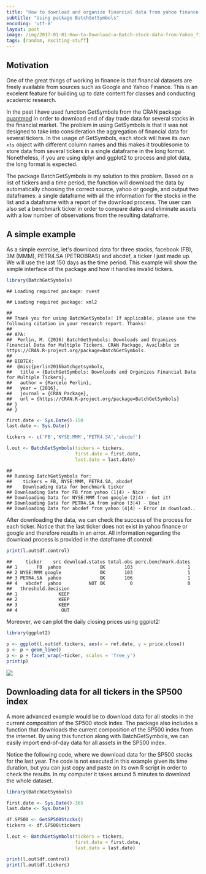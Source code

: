 ```yaml
---
title: "How to download and organize financial data from yahoo finance for several tickers using BatchGetSymbols"
subtitle: "Using package BatchGetSymbols"
encoding: 'utf-8'
layout: post
image: /img/2017-01-01-How-to-Download-a-Batch-stock-data-from-Yahoo_files/figure-markdown_github/plot.prices-1.png
tags: [random, exciting-stuff]
---
```


Motivation
----------

One of the great things of working in finance is that financial datasets are freely available from sources such as Google and Yahoo Finance. This is an excelent feature for building up to date content for classes and conducting academic research.

In the past I have used function GetSymbols from the CRAN package [quantmod](https://cran.r-project.org/package=quantmod) in order to download end of day trade data for several stocks in the financial market. The problem in using GetSymbols is that it was not designed to take into consideration the aggregation of financial data for several tickers. In the usage of GetSymbols, each stock will have its own `xts` object with different column names and this makes it troublesome to store data from several tickers in a single dataframe in the long format. Nonetheless, if you are using dplyr and ggplot2 to process and plot data, the long format is expected.

The package BatchGetSymbols is my solution to this problem. Based on a list of tickers and a time period, the function will download the data by automatically choosing the correct source, yahoo or google, and output two dataframes: a single dataframe with all the information for the stocks in the list and a dataframe with a report of the download process. The user can also set a benchmark ticker in order to compare dates and eliminate assets with a low number of observations from the resulting dataframe.

A simple example
----------------

As a simple exercise, let's download data for three stocks, facebook (FB), 3M (MMM), PETR4.SA (PETROBRAS) and abcdef, a ticker I just made up. We will use the last 150 days as the time period. This example will show the simple interface of the package and how it handles invalid tickers.

``` r
library(BatchGetSymbols)
```

    ## Loading required package: rvest

    ## Loading required package: xml2

    ## 
    ## Thank you for using BatchGetSymbols! If applicable, please use the following citation in your research report. Thanks! 
    ## 
    ## APA:
    ##  Perlin, M. (2016) BatchGetSymbols: Downloads and Organizes Financial Data for Multiple Tickers. CRAN Package, Available in https://CRAN.R-project.org/package=BatchGetSymbols. 
    ## 
    ## BIBTEX:
    ##  @misc{perlin2016batchgetsymbols,
    ##   title = {BatchGetSymbols: Downloads and Organizes Financial Data for Multiple Tickers},
    ##   author = {Marcelo Perlin},
    ##   year = {2016},
    ##   journal = {CRAN Package},
    ##   url = {https://CRAN.R-project.org/package=BatchGetSymbols}
    ## }
    ## }

``` r
first.date <- Sys.Date()-150
last.date <- Sys.Date()

tickers <- c('FB','NYSE:MMM','PETR4.SA','abcdef')

l.out <- BatchGetSymbols(tickers = tickers,
                         first.date = first.date,
                         last.date = last.date)
```

    ## 
    ## Running BatchGetSymbols for:
    ##    tickers = FB, NYSE:MMM, PETR4.SA, abcdef
    ##    Downloading data for benchmark ticker
    ## Downloading Data for FB from yahoo (1|4) - Nice!
    ## Downloading Data for NYSE:MMM from google (2|4) - Got it!
    ## Downloading Data for PETR4.SA from yahoo (3|4) - Boa!
    ## Downloading Data for abcdef from yahoo (4|4) - Error in download..

After downloading the data, we can check the success of the process for each ticker. Notice that the last ticker does not exist in yahoo finance or google and therefore results in an error. All information regarding the download process is provided in the dataframe df.control:

``` r
print(l.out$df.control)
```

    ##     ticker    src download.status total.obs perc.benchmark.dates
    ## 1       FB  yahoo              OK       103                    1
    ## 2 NYSE:MMM google              OK       103                    1
    ## 3 PETR4.SA  yahoo              OK       106                    1
    ## 4   abcdef  yahoo          NOT OK         0                    0
    ##   threshold.decision
    ## 1               KEEP
    ## 2               KEEP
    ## 3               KEEP
    ## 4                OUT

Moreover, we can plot the daily closing prices using ggplot2:

``` r
library(ggplot2)
 
p <- ggplot(l.out$df.tickers, aes(x = ref.date, y = price.close))
p <- p + geom_line()
p <- p + facet_wrap(~ticker, scales = 'free_y') 
print(p)
```

![](2017-01-01-How-to-Download-a-Batch-stock-data-from-Yahoo_files/figure-markdown_github/plot.prices-1.png)

Downloading data for all tickers in the SP500 index
---------------------------------------------------

A more advanced example would be to download data for all stocks in the current composition of the SP500 stock index. The package also includes a function that downloads the current composition of the SP500 index from the internet. By using this function along with BatchGetSymbols, we can easily import end-of-day data for all assets in the SP500 index.

Notice the following code, where we download data for the SP500 stocks for the last year. The code is not executed in this example given its time duration, but you can just copy and paste on its own R script in order to check the results. In my computer it takes around 5 minutes to download the whole dataset.

``` r
library(BatchGetSymbols)

first.date <- Sys.Date()-365
last.date <- Sys.Date()

df.SP500 <- GetSP500Stocks()
tickers <- df.SP500$tickers

l.out <- BatchGetSymbols(tickers = tickers,
                         first.date = first.date,
                         last.date = last.date)

print(l.out$df.control)
print(l.out$df.tickers)
```
